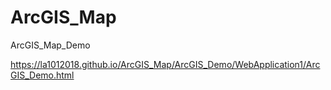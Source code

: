 # ArcGIS_Map
ArcGIS_Map_Demo


https://la1012018.github.io/ArcGIS_Map/ArcGIS_Demo/WebApplication1/ArcGIS_Demo.html
